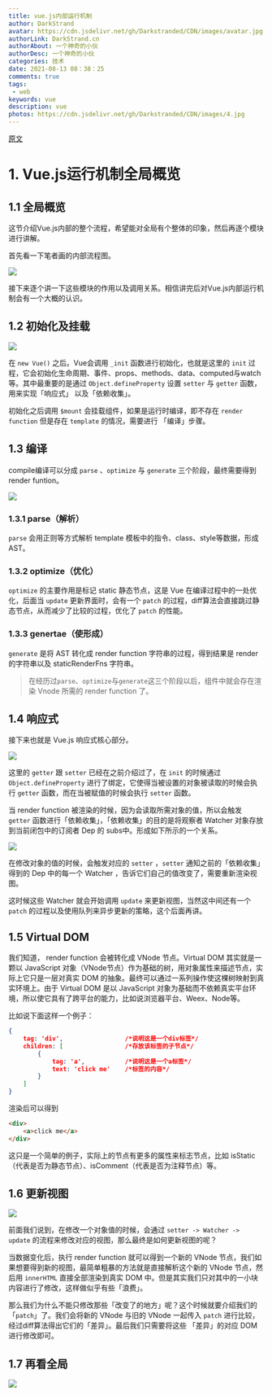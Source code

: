 ```yaml
---
title: vue.js内部运行机制
author: DarkStrand
avatar: https://cdn.jsdelivr.net/gh/Darkstranded/CDN/images/avatar.jpg
authorLink: DarkStrand.cn
authorAbout: 一个神奇的小伙
authorDesc: 一个神奇的小伙
categories: 技术
date: 2021-08-13 08：38：25
comments: true
tags: 
 - web
keywords: vue
description: vue
photos: https://cdn.jsdelivr.net/gh/Darkstranded/CDN/images/4.jpg
---
```


[原文](https://www.kancloud.cn/sllyli/vuejs/1244017)



# 1. Vue.js运行机制全局概览

## 1.1 全局概览

这节介绍Vue.js内部的整个流程，希望能对全局有个整体的印象，然后再逐个模块进行讲解。

首先看一下笔者画的内部流程图。

![](https://cdn.jsdelivr.net/gh/Darkstranded/CDN/images/vue.js运行机制/概览.gif)



接下来逐个讲一下这些模块的作用以及调用关系。相信讲完后对Vue.js内部运行机制会有一个大概的认识。



## 1.2 初始化及挂载

![](https://cdn.jsdelivr.net/gh/Darkstranded/CDN/images/vue.js运行机制/初始化及挂载.gif)

在 `new Vue()` 之后。Vue会调用 `_init` 函数进行初始化，也就是这里的 `init` 过程，它会初始化生命周期、事件、props、methods、data、computed与watch等。其中最重要的是通过 `Object.defineProperty` 设置 `setter` 与 `getter` 函数，用来实现「响应式」 以及「依赖收集」。

初始化之后调用 `$mount` 会挂载组件，如果是运行时编译，即不存在 `render function` 但是存在 `template` 的情况，需要进行 「编译」步骤。



## 1.3 编译

compile编译可以分成 `parse` 、`optimize` 与 `generate` 三个阶段，最终需要得到 render funtion。

![](https://cdn.jsdelivr.net/gh/Darkstranded/CDN/images/vue.js运行机制/编译.gif) 



### 1.3.1 parse（解析）

`parse` 会用正则等方式解析 template 模板中的指令、class、style等数据，形成 AST。



### 1.3.2 optimize（优化）

`optimize` 的主要作用是标记 static 静态节点，这是 Vue 在编译过程中的一处优化，后面当 `update` 更新界面时，会有一个 `patch` 的过程，diff算法会直接跳过静态节点，从而减少了比较的过程，优化了 `patch` 的性能。



### 1.3.3 genertae（使形成）

`generate` 是将 AST 转化成 render function 字符串的过程，得到结果是 render 的字符串以及 staticRenderFns 字符串。



> 在经历过`parse`、`optimize`与`generate`这三个阶段以后，组件中就会存在渲染 Vnode 所需的 render function 了。



## 1.4 响应式

接下来也就是 Vue.js 响应式核心部分。

![](https://cdn.jsdelivr.net/gh/Darkstranded/CDN/images/vue.js运行机制/响应式.gif)

这里的 `getter` 跟 `setter` 已经在之前介绍过了，在 `init` 的时候通过`Object.defineProperty` 进行了绑定，它使得当被设置的对象被读取的时候会执行 `getter` 函数，而在当被赋值的时候会执行 `setter` 函数。

当 render function 被渲染的时候，因为会读取所需对象的值，所以会触发 `getter` 函数进行「依赖收集」，「依赖收集」的目的是将观察者 Watcher 对象存放到当前闭包中的订阅者 Dep 的 subs中。形成如下所示的一个关系。

![](https://cdn.jsdelivr.net/gh/Darkstranded/CDN/images/vue.js运行机制/对象-订阅者.gif)



在修改对象的值的时候，会触发对应的 `setter` ，`setter` 通知之前的「依赖收集」得到的 Dep 中的每一个 Watcher ，告诉它们自己的值改变了，需要重新渲染视图。

这时候这些 Watcher 就会开始调用 `update` 来更新视图，当然这中间还有一个 `patch` 的过程以及使用队列来异步更新的策略，这个后面再讲。



## 1.5 Virtual DOM

我们知道， render function 会被转化成 VNode 节点。Virtual DOM 其实就是一颗以  JavaScript  对象（VNode节点）作为基础的树，用对象属性来描述节点，实际上它只是一层对真实 DOM 的抽象。最终可以通过一系列操作使这棵树映射到真实环境上。由于 Virtual DOM 是以 JavaScript 对象为基础而不依赖真实平台环境，所以使它具有了跨平台的能力，比如说浏览器平台、Weex、Node等。

比如说下面这样一个例子：

```json
{
    tag: 'div',                 /*说明这是一个div标签*/
    children: [                 /*存放该标签的子节点*/
        {
            tag: 'a',           /*说明这是一个a标签*/
            text: 'click me'    /*标签的内容*/
        }
    ]
}
```

渲染后可以得到

```html
<div>
    <a>click me</a>
</div>
```

这只是一个简单的例子，实际上的节点有更多的属性来标志节点，比如 isStatic（代表是否为静态节点）、isComment（代表是否为注释节点）等。



## 1.6 更新视图

![](https://cdn.jsdelivr.net/gh/Darkstranded/CDN/images/vue.js运行机制/更新视图.gif)

前面我们说到，在修改一个对象值的时候，会通过 `setter -> Watcher -> update` 的流程来修改对应的视图，那么最终是如何更新视图的呢？

当数据变化后，执行 render function 就可以得到一个新的 VNode 节点，我们如果想要得到新的视图，最简单粗暴的方法就是直接解析这个新的 VNode 节点，然后用 `innerHTML` 直接全部渲染到真实 DOM 中。但是其实我们只对其中的一小块内容进行了修改，这样做似乎有些「浪费」。

那么我们为什么不能只修改那些「改变了的地方」呢？这个时候就要介绍我们的「`patch`」了。我们会将新的 VNode 与旧的 VNode 一起传入 `patch` 进行比较，经过diff算法得出它们的「差异」。最后我们只需要将这些 「差异」的对应 DOM 进行修改即可。



## 1.7 再看全局



![](https://cdn.jsdelivr.net/gh/Darkstranded/CDN/images/vue.js运行机制/概览.gif)
